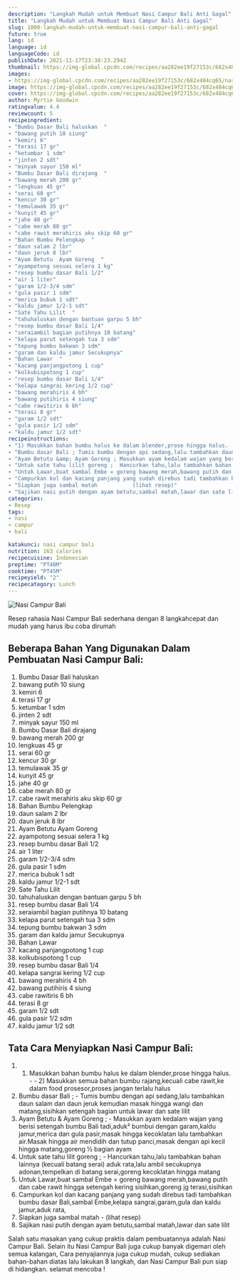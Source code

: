 ```yaml
---
description: "Langkah Mudah untuk Membuat Nasi Campur Bali Anti Gagal"
title: "Langkah Mudah untuk Membuat Nasi Campur Bali Anti Gagal"
slug: 1000-langkah-mudah-untuk-membuat-nasi-campur-bali-anti-gagal
future: true
lang: id
language: id
languageCode: id
publishDate: 2021-11-17T23:38:23.294Z 
thumbnail: https://img-global.cpcdn.com/recipes/aa282ee19f27153c/682x484cq65/nasi-campur-bali-foto-resep-utama.png
images:
- https://img-global.cpcdn.com/recipes/aa282ee19f27153c/682x484cq65/nasi-campur-bali-foto-resep-utama.png
image: https://img-global.cpcdn.com/recipes/aa282ee19f27153c/682x484cq65/nasi-campur-bali-foto-resep-utama.png
cover: https://img-global.cpcdn.com/recipes/aa282ee19f27153c/682x484cq65/nasi-campur-bali-foto-resep-utama.png
author: Myrtie Goodwin
ratingvalue: 4.4
reviewcount: 5
recipeingredient:
- "Bumbu Dasar Bali haluskan  "
- "bawang putih 10 siung"
- "kemiri 6"
- "terasi 17 gr"
- "ketumbar 1 sdm"
- "jinten 2 sdt"
- "minyak sayur 150 ml"
- "Bumbu Dasar Bali dirajang  "
- "bawang merah 200 gr"
- "lengkuas 45 gr"
- "serai 60 gr"
- "kencur 30 gr"
- "temulawak 35 gr"
- "kunyit 45 gr"
- "jahe 40 gr"
- "cabe merah 80 gr"
- "cabe rawit merahiris aku skip 60 gr"
- "Bahan Bumbu Pelengkap  "
- "daun salam 2 lbr"
- "daun jeruk 8 lbr"
- "Ayam Betutu  Ayam Goreng  "
- "ayampotong sesuai selera 1 kg"
- "resep bumbu dasar Bali 1/2"
- "air 1 liter"
- "garam 1/2-3/4 sdm"
- "gula pasir 1 sdm"
- "merica bubuk 1 sdt"
- "kaldu jamur 1/2-1 sdt"
- "Sate Tahu Lilit  "
- "tahuhaluskan dengan bantuan garpu 5 bh"
- "resep bumbu dasar Bali 1/4"
- "seraiambil bagian putihnya 10 batang"
- "kelapa parut setengah tua 3 sdm"
- "tepung bumbu bakwan 3 sdm"
- "garam dan kaldu jamur Secukupnya"
- "Bahan Lawar  "
- "kacang panjangpotong 1 cup"
- "kolkubispotong 1 cup"
- "resep bumbu dasar Bali 1/4"
- "kelapa sangrai kering 1/2 cup"
- "bawang merahiris 4 bh"
- "bawang putihiris 4 siung"
- "cabe rawitiris 6 bh"
- "terasi 8 gr"
- "garam 1/2 sdt"
- "gula pasir 1/2 sdm"
- "kaldu jamur 1/2 sdt"
recipeinstructions:
- "1) Masukkan bahan bumbu halus ke dalam blender,prose hingga halus.  2) Masukkan semua bahan bumbu rajang,kecuali cabe rawit,ke dalam food prosesor,proses jangan terlalu halus"
- "Bumbu dasar Bali ; Tumis bumbu dengan api sedang,lalu tambahkan daun salam dan daun jeruk kemudian masak hingga wangi dan matang,sisihkan setengah bagian untuk lawar dan sate lilit"
- "Ayam Betutu &amp; Ayam Goreng ; Masukkan ayam kedalam wajan yang berisi setengah bumbu Bali tadi,aduk² bumbui dengan garam,kaldu jamur,merica dan gula pasir,masak hingga kecoklatan lalu tambahkan air.Masak hingga air mendidih dan tutup panci,masak dengan api kecil hingga matang,goreng ½ bagian ayam"
- "Untuk sate tahu lilit goreng ;  Hancurkan tahu,lalu tambahkan bahan lainnya (kecuali batang serai) aduk rata,lalu ambil secukupnya adonan,tempelkan di batang serai,goreng kecoklatan hingga matang"
- "Untuk Lawar,buat sambal Embe = goreng bawang merah,bawang putih dan cabe rawit hingga setengah kering sisihkan,goreng jg terasi,sisihkan"
- "Campurkan kol dan kacang panjang yang sudah direbus tadi tambahkan bumbu dasar Bali,sambal Embe,kelapa sangrai,garam,gula dan kaldu jamur,aduk rata,"
- "Siapkan juga sambal matah           (lihat resep)"
- "Sajikan nasi putih dengan ayam betutu,sambal matah,lawar dan sate lilit"
categories:
- Resep
tags:
- nasi
- campur
- bali

katakunci: nasi campur bali 
nutrition: 163 calories
recipecuisine: Indonesian
preptime: "PT40M"
cooktime: "PT45M"
recipeyield: "2"
recipecategory: Lunch
---
```



![Nasi Campur Bali](https://img-global.cpcdn.com/recipes/aa282ee19f27153c/682x484cq65/nasi-campur-bali-foto-resep-utama.png)

Resep rahasia Nasi Campur Bali  sederhana dengan 8 langkahcepat dan mudah yang harus ibu coba dirumah

<!--inarticleads1-->

## Beberapa Bahan Yang Digunakan Dalam Pembuatan Nasi Campur Bali:

1. Bumbu Dasar Bali haluskan  
1. bawang putih 10 siung
1. kemiri 6
1. terasi 17 gr
1. ketumbar 1 sdm
1. jinten 2 sdt
1. minyak sayur 150 ml
1. Bumbu Dasar Bali dirajang  
1. bawang merah 200 gr
1. lengkuas 45 gr
1. serai 60 gr
1. kencur 30 gr
1. temulawak 35 gr
1. kunyit 45 gr
1. jahe 40 gr
1. cabe merah 80 gr
1. cabe rawit merahiris aku skip 60 gr
1. Bahan Bumbu Pelengkap  
1. daun salam 2 lbr
1. daun jeruk 8 lbr
1. Ayam Betutu  Ayam Goreng  
1. ayampotong sesuai selera 1 kg
1. resep bumbu dasar Bali 1/2
1. air 1 liter
1. garam 1/2-3/4 sdm
1. gula pasir 1 sdm
1. merica bubuk 1 sdt
1. kaldu jamur 1/2-1 sdt
1. Sate Tahu Lilit  
1. tahuhaluskan dengan bantuan garpu 5 bh
1. resep bumbu dasar Bali 1/4
1. seraiambil bagian putihnya 10 batang
1. kelapa parut setengah tua 3 sdm
1. tepung bumbu bakwan 3 sdm
1. garam dan kaldu jamur Secukupnya
1. Bahan Lawar  
1. kacang panjangpotong 1 cup
1. kolkubispotong 1 cup
1. resep bumbu dasar Bali 1/4
1. kelapa sangrai kering 1/2 cup
1. bawang merahiris 4 bh
1. bawang putihiris 4 siung
1. cabe rawitiris 6 bh
1. terasi 8 gr
1. garam 1/2 sdt
1. gula pasir 1/2 sdm
1. kaldu jamur 1/2 sdt



<!--inarticleads2-->

## Tata Cara Menyiapkan Nasi Campur Bali:

1. 1) Masukkan bahan bumbu halus ke dalam blender,prose hingga halus. -  - 2) Masukkan semua bahan bumbu rajang,kecuali cabe rawit,ke dalam food prosesor,proses jangan terlalu halus
1. Bumbu dasar Bali ; - Tumis bumbu dengan api sedang,lalu tambahkan daun salam dan daun jeruk kemudian masak hingga wangi dan matang,sisihkan setengah bagian untuk lawar dan sate lilit
1. Ayam Betutu &amp; Ayam Goreng ; - Masukkan ayam kedalam wajan yang berisi setengah bumbu Bali tadi,aduk² bumbui dengan garam,kaldu jamur,merica dan gula pasir,masak hingga kecoklatan lalu tambahkan air.Masak hingga air mendidih dan tutup panci,masak dengan api kecil hingga matang,goreng ½ bagian ayam
1. Untuk sate tahu lilit goreng ;  - Hancurkan tahu,lalu tambahkan bahan lainnya (kecuali batang serai) aduk rata,lalu ambil secukupnya adonan,tempelkan di batang serai,goreng kecoklatan hingga matang
1. Untuk Lawar,buat sambal Embe = goreng bawang merah,bawang putih dan cabe rawit hingga setengah kering sisihkan,goreng jg terasi,sisihkan
1. Campurkan kol dan kacang panjang yang sudah direbus tadi tambahkan bumbu dasar Bali,sambal Embe,kelapa sangrai,garam,gula dan kaldu jamur,aduk rata,
1. Siapkan juga sambal matah -           (lihat resep)
1. Sajikan nasi putih dengan ayam betutu,sambal matah,lawar dan sate lilit




Salah satu masakan yang cukup praktis dalam pembuatannya adalah  Nasi Campur Bali. Selain itu  Nasi Campur Bali  juga cukup banyak digemari oleh semua kalangan, Cara penyajiannya juga cukup mudah, cukup sediakan bahan-bahan diatas lalu lakukan 8 langkah, dan  Nasi Campur Bali  pun siap di hidangkan. selamat mencoba !
